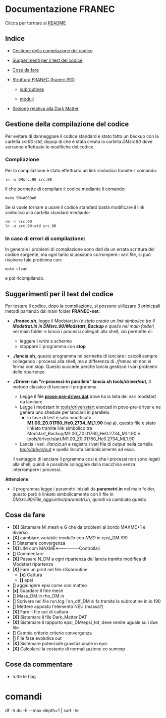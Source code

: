 # Documentazione FRANEC
Clicca per tornare al [README](../README.md)


## Indice

- [Gestione della compilazione del codice](#gestione-della-compilazione-del-codice)

- [Suggerimenti per il test del codice](#suggerimenti-per-il-test-del-codice)

- [Cose da fare](#cose-da-fare)

- [Struttura FRANEC (franec.f90)](Franec_standard/Franec_standard.md)

    - [subroutines](Franec_standard/franec_subroutines/franec_indice_subroutines.md)

    - [moduli](Franec_standard/moduli.md)

- [Sezione relativa alla Dark Matter](Dark_Matter/Dark_Matter.md)

## Gestione della compilazione del codice
Per evitare di danneggiare il codice standard è stato fatto un beckup con la cartella *src90-std*, dopop di che è stata creata la cartella *DMsrc90* dove verranno effettuate le modifiche del codice.

### Compilazione
Per la compilazione è stato effettuato un link simbolico tramite il comando:

    ln -s DMsrc.90 src.90

Il che permette di compilare il codice mediante il comando:

    make SM=AS09a0
Se si vuole tornare a usare il codice standard basta modificare il link simbolico alla cartella standard mediante:

    rm -r src.90
    ln -s src.90-std src.90
### In caso di errori di compilazione:
In generale i problemi di compilazione sono dati da un errata scrittura del codice sorgente, ma ogni tanto si possono corrompere i vari file, si può risolvere tale problema con:
    
    make clean
e poi ricompilando.

## Suggerimenti per il test del codice
Per testare il codice, dopo la compilazione, si possono utilizzare 3 prinicpali metodi partendo dal main folder **FRANEC-net**:
    
- **./franec.sh**, legge il Modstart.in (*è stato creato un link simbolico tra il **Modstrat.in in DMsrc.90/Modstart_Backup** e quello nel main folder*) nel main folder e lancia i processi collegati alla shell, ciò permette di:
    - leggere i *write* a schermo
    - stoppare il programma con **stop**

- **./lancia.sh**, questo programma mi permette di lanciare i calcoli sempre collegando i processi alla shell, ma a differenza di *./franec.sh* non si ferma con *stop*. Questo succede perché lancia gestisce i vari problemi delle ripartenze.

- **./Driver-run "n-processi-in parallelo" lancia.sh tools/driver/out**, Il metodo classico di lanciare il programma.
    - Legge il file [**prove-pre-driver.dat**](./../../prove-per-driver.dat) dove ha la lista dei vari modstart da lanciare.
    - Legge i modstart in [tools/driver/start](./../../tools/driver/start) elencati in pove-pre-driver e ne genera uno shedule per lanciarli in parallelo.
        - in fase di test è sato modificato **M1.00_Z0.01760_He0.2734_ML1.90** ([vai a](./../../tools/driver/start/M1.00_Z0.01760_He0.2734_ML1.90)), questo file è stato linkato tramite link simbolico tra Modstart_Backup/M1.00_Z0.01760_He0.2734_ML1.90 e tools/driver/start/M1.00_Z0.01760_He0.2734_ML1.90
    - Lancia i vari *./lancia.sh* e registra i vari file di output nella cartella [*tools/driver/out*](./../../tools/driver/out) e quella lincata simbolicamente ad essa.

    Il vantaggio di lanciare il prgramma così è che i processi non sono legati alla shell, quindi è possibile sologgare dalla macchina senza interrompere i processi.

**Attenzione**:

- Il programma legge i parametri iniziali da **parametri.in** nel main folder, questo però è linkato simbolicamente con il file in *DMsrc.90/File_aggiuntivi/parametri.in*, quindi va cambiato questo.

## Cose da fare
- **[X]** Sistemare M_mesh e G che da problemi al bordo MAXME+1 è diverso
- **[X]** cambiare variabile *modello* con *NMD* in epsi_DM.f90
- **[]** Sistemare convergenza
- **[X]** LIM com MAXME<---------Controllali
- **[]** Commentare
- **[X]** Passare N_DM a ogni ripartenza del lancia tramite modifica di Modstart ripartenza
- **[X]** Fare un print nel file->Subroutine
    - **[x]** Cattura
    - **[]** epsi
- **[]** aggiungere epsi come con matteo
- **[x]** Guardare il fine mesh
- **[]** Mass_DM.in rho_DM.in
- **[]** Scrivere nel file run.log l'on_off_DM si fa tramite la subroutine in io.f90
- **[]** Mettere apposto l'elemento NEU (massa?)
- **[X]** Fare il file out di cattura
- **[X]** Sistemare il file Dark_Matter.DAT
- **[X]** Sistemare il rapporto epsi_DM/epsi_tot, deve venire uguale su i due file
- **[]** Cambia criterio criterio convergenza
- **[]** File fase evolutiva out
- **[X]** Sistemare potenziale gravitazionale in epsi
- **[X]** Calcolarsi la costante di normalizazione co sumexp
## Cose da commentare

- tutte le flag

# comandi
df -h
du -h --max-depth=1 | sort -hr


